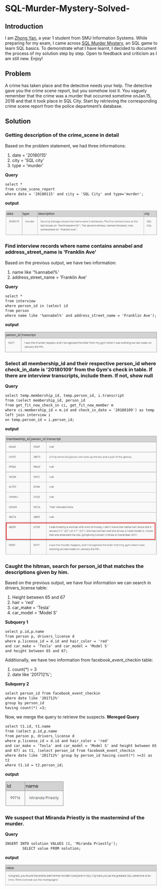 # SQL-Murder-Mystery-Solved-

## Introduction
I am [Zhong Yan](https://www.linkedin.com/in/zhong-yan-tan/), a year 1 student from SMU Information Systems. While preparing for my exam, I came across [SQL Murder Mystery](https://mystery.knightlab.com/), an SQL game to learn SQL basics. To demonstrate what I have learnt, I decided to document the process of my solution step by step. Open to feedback and criticism as I am still new. Enjoy!

## Problem
A crime has taken place and the detective needs your help. The detective gave you the crime scene report, but you somehow lost it. You vaguely remember that the crime was a ​murder​ that occurred sometime on ​Jan.15, 2018​ and that it took place in ​SQL City​. Start by retrieving the corresponding crime scene report from the police department’s database.

## Solution
### Getting description of the crime_scene in detail
Based on the problem statement, we had three informations:
1. date = '20180115'
2. city = 'SQL city'
3. type = 'murder'

**Query**
```
select *
from crime_scene_report
where date = '20180115' and city = 'SQL City' and type='murder';
```

**output**

![Part 1](1.jpg)

### Find interview records where name contains annabel and address_street_name is 'Franklin Ave'
Based on the previous output, we have two information:
1. name like '%annabel%'
2. address_street_name = 'Franklin Ave'

**Query**

```
select *
from interview
where person_id in (select id
from person
where name like '%annabel%' and address_street_name = 'Franklin Ave');
```

**output**

![Part 2](2.jpg)

### Select all membership_id and their respective person_id where check_in_date is '20180109' from the Gym's check in table. If there are interview transcripts, include them. If not, show null
**Query**

```
select temp.membership_id, temp.person_id, i.transcript
from (select membership_id, person_id
from get_fit_now_check_in ci, get_fit_now_member m
where ci.membership_id = m.id and check_in_date = '20180109') as temp left join interview i
on temp.person_id = i.person_id;
```

**output**

![Part 3](3.jpg)

### Caught the hitman, search for person_id that matches the descriptions given by him.
Based on the previous output, we have four information we can search in drivers_license table:
1. Height between 65 and 67
2. hair = 'red'
3. car_make = 'Tesla'
4. car_model = 'Model S'

**Subquery 1**

```
select p.id,p.name
from person p, drivers_license d
where p.license_id = d.id and hair_color = 'red' 
and car_make = 'Tesla' and car_model = 'Model S' 
and height between 65 and 67;
```

Additionally, we have two information from facebook_event_checkin table:
1. count(*) = 3
2. date like '201712%';

**Subquery 2**

```
select person_id from facebook_event_checkin
where date like '201712%' 
group by person_id 
having count(*) =3;
```

Now, we merge the query to retrieve the suspects.
**Mereged Query**

```
select t1.id, t1.name
from (select p.id,p.name
from person p, drivers_license d
where p.license_id = d.id and hair_color = 'red' 
and car_make = 'Tesla' and car_model = 'Model S' and height between 65 and 67) as t1, (select person_id from facebook_event_checkin
where date like '201712%' group by person_id having count(*) >=3) as t2
where t1.id = t2.person_id;
```

**output**

![Part 4](4.jpg)

### We suspect that Miranda Priestly is the mastermind of the murder.
**Query**

```
INSERT INTO solution VALUES (1, 'Miranda Priestly');
        SELECT value FROM solution;
```

**output**

![Solution](5.jpg)
